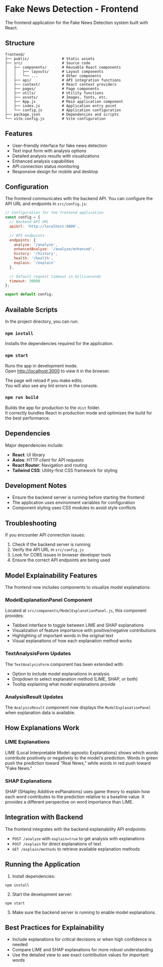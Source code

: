 # Fake News Detection - Frontend

The frontend application for the Fake News Detection system built with React.

## Structure

```
frontend/
├── public/               # Static assets
├── src/                  # Source code
│   ├── components/       # Reusable React components
│   │   ├── layouts/      # Layout components
│   │   └── ...           # Other components
│   ├── api/              # API integration functions
│   ├── context/          # React context providers
│   ├── pages/            # Page components
│   ├── utils/            # Utility functions
│   ├── assets/           # Images, fonts, etc.
│   ├── App.js            # Main application component
│   ├── index.js          # Application entry point
│   └── config.js         # Application configuration
├── package.json          # Dependencies and scripts
└── vite.config.js        # Vite configuration
```

## Features

- User-friendly interface for fake news detection
- Text input form with analysis options
- Detailed analysis results with visualizations
- Enhanced analysis capabilities
- API connection status monitoring
- Responsive design for mobile and desktop

## Configuration

The frontend communicates with the backend API. You can configure the API URL and endpoints in `src/config.js`:

```javascript
// Configuration for the frontend application
const config = {
  // Backend API URL
  apiUrl: 'http://localhost:8000',
  
  // API endpoints
  endpoints: {
    analyze: '/analyze',
    enhancedAnalyze: '/analyze/enhanced',
    history: '/history',
    health: '/health',
    explain: '/explain'
  },
  
  // Default request timeout in milliseconds
  timeout: 30000
};

export default config;
```

## Available Scripts

In the project directory, you can run:

### `npm install`

Installs the dependencies required for the application.

### `npm start`

Runs the app in development mode.\
Open [http://localhost:3000](http://localhost:3000) to view it in the browser.

The page will reload if you make edits.\
You will also see any lint errors in the console.

### `npm run build`

Builds the app for production to the `dist` folder.\
It correctly bundles React in production mode and optimizes the build for the best performance.

## Dependencies

Major dependencies include:

- **React**: UI library
- **Axios**: HTTP client for API requests
- **React Router**: Navigation and routing
- **Tailwind CSS**: Utility-first CSS framework for styling

## Development Notes

- Ensure the backend server is running before starting the frontend
- The application uses environment variables for configuration
- Component styling uses CSS modules to avoid style conflicts

## Troubleshooting

If you encounter API connection issues:

1. Check if the backend server is running
2. Verify the API URL in `src/config.js`
3. Look for CORS issues in browser developer tools
4. Ensure the correct API endpoints are being used

## Model Explainability Features

The frontend now includes components to visualize model explanations:

### ModelExplanationPanel Component

Located at `src/components/ModelExplanationPanel.js`, this component provides:

- Tabbed interface to toggle between LIME and SHAP explanations
- Visualization of feature importance with positive/negative contributions
- Highlighting of important words in the original text
- Visual explanations of how each explanation method works

### TextAnalysisForm Updates

The `TextAnalysisForm` component has been extended with:

- Option to include model explanations in analysis
- Dropdown to select explanation method (LIME, SHAP, or both)
- Tooltip explaining what model explanations provide

### AnalysisResult Updates

The `AnalysisResult` component now displays the `ModelExplanationPanel` when explanation data is available.

## How Explanations Work

### LIME Explanations

LIME (Local Interpretable Model-agnostic Explanations) shows which words contribute positively or negatively to the model's prediction. Words in green push the prediction toward "Real News," while words in red push toward "Fake News."

### SHAP Explanations

SHAP (SHapley Additive exPlanations) uses game theory to explain how each word contributes to the prediction relative to a baseline value. It provides a different perspective on word importance than LIME.

## Integration with Backend

The frontend integrates with the backend explainability API endpoints:

- `POST /analyze` with `explain=true` to get analysis with explanations
- `POST /explain` for direct explanations of text
- `GET /explain/methods` to retrieve available explanation methods

## Running the Application

1. Install dependencies:
```
npm install
```

2. Start the development server:
```
npm start
```

3. Make sure the backend server is running to enable model explanations.

## Best Practices for Explainability

- Include explanations for critical decisions or when high confidence is needed
- Compare LIME and SHAP explanations for more robust understanding
- Use the detailed view to see exact contribution values for important words 